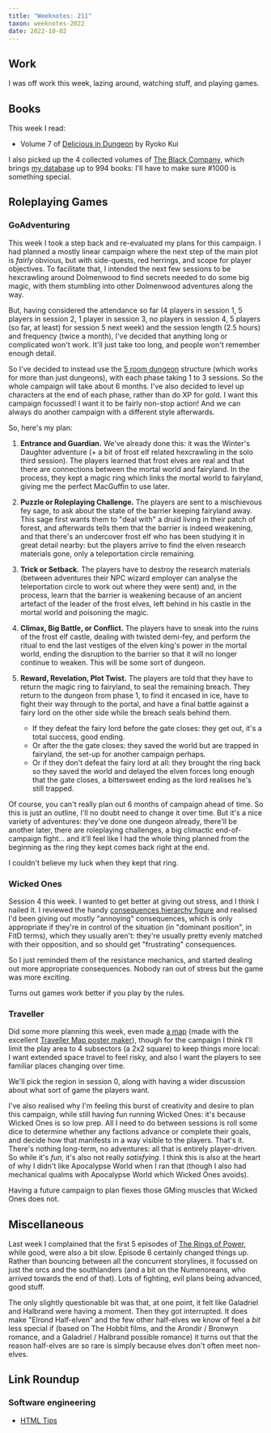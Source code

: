 ```yaml
---
title: "Weeknotes: 211"
taxon: weeknotes-2022
date: 2022-10-02
---
```


## Work

I was off work this week, lazing around, watching stuff, and playing games.


## Books

This week I read:

- Volume 7 of [Delicious in Dungeon][] by Ryoko Kui

I also picked up the 4 collected volumes of [The Black Company][], which brings
[my database][] up to 994 books: I'll have to make sure #1000 is something
special.

[Delicious in Dungeon]: https://en.wikipedia.org/wiki/Delicious_in_Dungeon
[The Black Company]: https://en.wikipedia.org/wiki/The_Black_Company
[my database]: https://bookdb.barrucadu.co.uk/search


## Roleplaying Games

### GoAdventuring

This week I took a step back and re-evaluated my plans for this campaign.  I had
planned a mostly linear campaign where the next step of the main plot is
*fairly* obvious, but with side-quests, red herrings, and scope for player
objectives.  To facilitate that, I intended the next few sessions to be
hexcrawling around Dolmenwood to find secrets needed to do some big magic, with
them stumbling into other Dolmenwood adventures along the way.

But, having considered the attendance so far (4 players in session 1, 5 players
in session 2, 1 player in session 3, no players in session 4, 5 players (so far,
at least) for session 5 next week) and the session length (2.5 hours) and
frequency (twice a month), I've decided that anything long or complicated won't
work.  It'll just take too long, and people won't remember enough detail.

So I've decided to instead use the [5 room dungeon][] structure (which works for
more than just dungeons), with each phase taking 1 to 3 sessions.  So the whole
campaign will take about 6 months.  I've also decided to level up characters at
the end of each phase, rather than do XP for gold.  I want this campaign
focussed!  I want it to be fairly non-stop action!  And we can always do another
campaign with a different style afterwards.

So, here's my plan:

1. **Entrance and Guardian.** We've already done this: it was the Winter's
   Daughter adventure (+ a bit of frost elf related hexcrawling in the solo
   third session).  The players learned that frost elves are real and that there
   are connections between the mortal world and fairyland.  In the process, they
   kept a magic ring which links the mortal world to fairyland, giving me the
   perfect MacGuffin to use later.

2. **Puzzle or Roleplaying Challenge.** The players are sent to a mischievous
   fey sage, to ask about the state of the barrier keeping fairyland away.  This
   sage first wants them to "deal with" a druid living in their patch of forest,
   and afterwards tells them that the barrier is indeed weakening, and that
   there's an undercover frost elf who has been studying it in great detail
   nearby: but the players arrive to find the elven research materials gone,
   only a teleportation circle remaining.

3. **Trick or Setback.** The players have to destroy the research materials
   (between adventures their NPC wizard employer can analyse the teleportation
   circle to work out where they were sent) and, in the process, learn that the
   barrier is weakening because of an ancient artefact of the leader of the
   frost elves, left behind in his castle in the mortal world and poisoning the
   magic.

4. **Climax, Big Battle, or Conflict.** The players have to sneak into the ruins
   of the frost elf castle, dealing with twisted demi-fey, and perform the
   ritual to end the last vestiges of the elven king's power in the mortal
   world, ending the disruption to the barrier so that it will no longer
   continue to weaken.  This will be some sort of dungeon.

6. **Reward, Revelation, Plot Twist.** The players are told that they have to
   return the magic ring to fairyland, to seal the remaining breach.  They
   return to the dungeon from phase 1, to find it encased in ice, have to fight
   their way through to the portal, and have a final battle against a fairy lord
   on the other side while the breach seals behind them.
   
   - If they defeat the fairy lord before the gate closes: they get out, it's a
     total success, good ending.
   - Or after the the gate closes: they saved the world but are trapped in
     fairyland, the set-up for another campaign perhaps.
   - Or if they don't defeat the fairy lord at all: they brought the ring back
     so they saved the world and delayed the elven forces long enough that the
     gate closes, a bittersweet ending as the lord realises he's still trapped.

Of course, you can't really plan out 6 months of campaign ahead of time.  So
this is just an outline, I'll no doubt need to change it over time.  But it's a
nice variety of adventures: they've done one dungeon already, there'll be
another later, there are roleplaying challenges, a big climactic end-of-campaign
fight... and it'll feel like I had the whole thing planned from the beginning as
the ring they kept comes back right at the end.

I couldn't believe my luck when they kept that ring.

[5 room dungeon]: https://www.roleplayingtips.com/5-room-dungeons/

### Wicked Ones

Session 4 this week.  I wanted to get better at giving out stress, and I think I
nailed it.  I reviewed the handy [consequences hierarchy figure][] and realised
I'd been giving out mostly "annoying" consequences, which is only appropriate if
they're in control of the situation (in "dominant position", in FitD terms),
which they usually aren't: they're usually pretty evenly matched with their
opposition, and so should get "frustrating" consequences.

So I just reminded them of the resistance mechanics, and started dealing out
more appropriate consequences.  Nobody ran out of stress but the game was more
exciting.

Turns out games work better if you play by the rules.

[consequences hierarchy figure]: https://twitter.com/barrucadu/status/1576543864420069377

### Traveller

Did some more planning this week, even made [a map][] (made with the excellent
[Traveller Map poster maker][]), though for the campaign I think I'll limit the
play area to 4 subsectors (a 2x2 square) to keep things more local: I want
extended space travel to feel risky, and also I want the players to see familiar
places changing over time.

We'll pick the region in session 0, along with having a wider discussion about
what sort of game the players want.

I've also realised why I'm feeling this burst of creativity and desire to plan
this campaign, while still having fun running Wicked Ones: it's because Wicked
Ones is so low prep.  All I need to do between sessions is roll some dice to
determine whether any factions advance or complete their goals, and decide how
that manifests in a way visible to the players.  That's it.  There's nothing
long-term, no adventures: all that is entirely player-driven.  So while it's
*fun*, it's also not really *satisfying*.  I think this is also at the heart of
why I didn't like Apocalypse World when I ran that (though I also had mechanical
qualms with Apocalypse World which Wicked Ones avoids).

Having a future campaign to plan flexes those GMing muscles that Wicked Ones
does not.

[a map]: campaign-notes-2023-03-sylea-rising/poster.png
[Traveller Map poster maker]: https://travellermap.com/make/poster


## Miscellaneous

Last week I complained that the first 5 episodes of [The Rings of Power][],
while good, were also a bit slow.  Episode 6 certainly changed things up.
Rather than bouncing between all the concurrent storylines, it focussed on just
the orcs and the southlanders (and a bit on the Numenoreans, who arrived towards
the end of that).  Lots of fighting, evil plans being advanced, good stuff.

The only slightly questionable bit was that, at one point, it felt like
Galadriel and Halbrand were having a moment.  Then they got interrupted.  It
does make "Elrond Half-elven" and the few other half-elves we know of feel a
*bit* less special if (based on The Hobbit films, and the Arondir / Bronwyn
romance, and a Galadriel / Halbrand possible romance) it turns out that the
reason half-elves are so rare is simply because elves don't often meet
non-elves.

[The Rings of Power]: https://en.wikipedia.org/wiki/The_Lord_of_the_Rings:_The_Rings_of_Power


## Link Roundup

### Software engineering

- [HTML Tips](https://markodenic.com/html-tips/)
